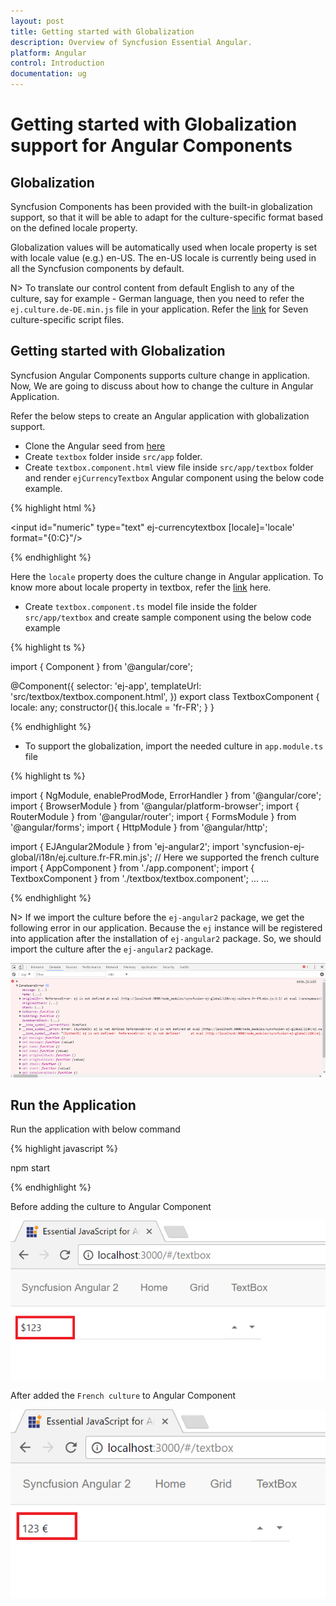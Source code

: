 ```yaml
---
layout: post
title: Getting started with Globalization 
description: Overview of Syncfusion Essential Angular.
platform: Angular
control: Introduction
documentation: ug
---
```



# Getting started with Globalization support for Angular Components

## Globalization

Syncfusion Components has been provided with the built-in globalization support, so that it will be able to adapt for the culture-specific format based on the defined locale property.

Globalization values will be automatically used when locale property is set with locale value (e.g.) en-US. The en-US locale is currently being used in all the Syncfusion components by default.

N> To translate our control content from default English to any of the culture, say for example - German language, then you need to refer the `ej.culture.de-DE.min.js` file in your application. Refer the [link](https://github.com/syncfusion/ej-global/tree/master/i18n) for Seven culture-specific script files.

## Getting started with Globalization

Syncfusion Angular Components supports culture change in application. Now, We are going to discuss about how to change the culture in Angular Application. 

Refer the below steps to create an Angular application with globalization support.

* Clone the Angular seed from [here](https://github.com/syncfusion/angular2-seeds/tree/systemjs)
* Create `textbox` folder inside `src/app` folder.
* Create `textbox.component.html` view file inside `src/app/textbox` folder and render `ejCurrencyTextbox` Angular component using the below code example.

{% highlight html %}

<input id="numeric" type="text" ej-currencytextbox [locale]='locale' format="{0:C}"/>

{% endhighlight %}

Here the `locale` property does the culture change in Angular application. To know more about locale property in textbox, refer the [link](https://help.syncfusion.com/api/js/ejtextboxes#members:locale) here.

* Create `textbox.component.ts` model file inside the folder `src/app/textbox` and create sample component using the below code example

{% highlight ts %}


import { Component } from '@angular/core';

@Component({
    selector: 'ej-app',
    templateUrl: 'src/textbox/textbox.component.html',
})
export class TextboxComponent {
    locale: any;
   constructor(){
       this.locale = 'fr-FR';
    }
}

{% endhighlight %}

* To support the globalization, import the needed culture in `app.module.ts` file 

{% highlight ts %}

import { NgModule, enableProdMode, ErrorHandler } from '@angular/core';
import { BrowserModule } from '@angular/platform-browser';
import { RouterModule } from '@angular/router';
import { FormsModule } from '@angular/forms';
import { HttpModule } from '@angular/http';

import { EJAngular2Module } from 'ej-angular2';
import 'syncfusion-ej-global/i18n/ej.culture.fr-FR.min.js'; // Here we supported the french culture
import { AppComponent } from './app.component';
import { TextboxComponent } from './textbox/textbox.component';
...
...

{% endhighlight %}

N> If we import the culture before the `ej-angular2` package, we get the following error in our application. Because the `ej` instance will be registered into application after the installation of `ej-angular2` package. So, we should import the culture after the `ej-angular2` package.

![](/angular/GettingStarted/Images/cultureerror.png)


## Run the Application

Run the application with below command

{% highlight javascript %}

npm start

{% endhighlight %}

Before adding the culture to Angular Component

![](/angular/GettingStarted/Images/textbox.png)

After added the `French culture` to Angular Component

![](/angular/GettingStarted/Images/locale.png)
